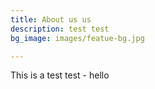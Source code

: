 ```yaml
---
title: About us us
description: test test
bg_image: images/featue-bg.jpg

---
```

This is a test test - hello 